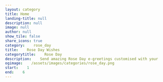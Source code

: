 ```yaml
---
layout: category
title: Home
landing-title: null
description: null
image: null
author: null
show_tile: false
share_icons: true
category:    rose_day
title:    Rose Day Wishes
categorytitle:    Rose Day
description:    Send amazing Rose Day e-greetings customised with your name
ogimage:    /assets/images/categories/rose_day.png
start:    1
end:    6
---
```

